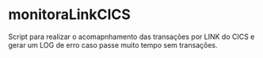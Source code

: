 # monitoraLinkCICS
Script para realizar o acomapnhamento das transações por LINK do CICS e  gerar um LOG de erro caso passe muito tempo sem transações.
